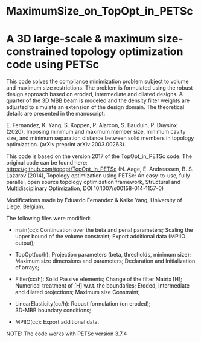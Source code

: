 MaximumSize_on_TopOpt_in_PETSc
=================================================================================
A 3D large-scale & maximum size-constrained topology optimization code using PETSc
=================================================================================

This code solves the compliance minimization problem subject to volume and 
maximum size restrictions. The problem is formulated using the robust design 
approach based on eroded, intermediate and dilated designs. A quarter of the 
3D MBB beam is modeled and the density filter weights are adjusted to simulate 
an extension of the design domain. The theoretical details are presented in 
the manuscript: 

E. Fernandez, K. Yang, S. Koppen, P. Alarcon, S. Bauduin, P. Duysinx (2020). 
Imposing minimum and maximum member size, minimum cavity size, and minimum 
separation distance between solid members in topology optimization. 
(arXiv preprint arXiv:2003.00263).

This code is based on the version 2017 of the TopOpt_in_PETSc code. The
original code can be found here: https://github.com/topopt/TopOpt_in_PETSc 
(N. Aage, E. Andreassen, B. S. Lazarov (2014), Topology optimization using PETSc: 
An easy-to-use, fully parallel, open source topology optimization framework, 
Structural and Multidisciplinary Optimization, DOI 10.1007/s00158-014-1157-0)

Modifications made by Eduardo Fernandez & Kaike Yang, University of Liege, Belgium.
 
The following files were modified:

- main(cc):       Continuation over the beta and penal parameters;
			            Scaling the upper bound of the volume constraint;
			            Export additional data (MPIIO output);
			
- TopOpt(cc/h):   Projection parameters (beta, thresholds, minimum size);
				          Maximum size dimensions and parameters;
				          Declaration and Initialization of arrays;
				
- Filter(cc/h):   Solid Passive elements;
				          Change of the filter Matrix [H];
				          Numerical treatment of [H] w.r.t. the boundaries;
				          Eroded, intermediate and dilated projections;
				          Maximum size Constraint;

- LinearElasticity(cc/h):   Robust formulation (on eroded);		
							              3D-MBB boundary conditions;

- MPIIO(cc): 	    Export additional data.							


NOTE: The code works with PETSc version 3.7.4
